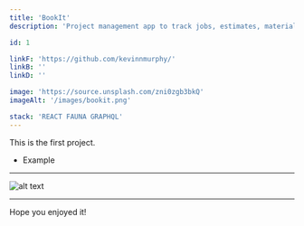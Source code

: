 ```yaml
---
title: 'BookIt'
description: 'Project management app to track jobs, estimates, materials, and progress.'

id: 1

linkF: 'https://github.com/kevinnmurphy/'
linkB: ''
linkD: ''

image: 'https://source.unsplash.com/zni0zgb3bkQ'
imageAlt: '/images/bookit.png'

stack: 'REACT FAUNA GRAPHQL'
---
```


This is the first project.

- Example

---

![alt text](https://images.unsplash.com/photo-1522124624696-7ea32eb9592c?ixid=MXwxMjA3fDB8MHxwaG90by1wYWdlfHx8fGVufDB8fHw%3D&ixlib=rb-1.2.1&auto=format&fit)

---

Hope you enjoyed it!
